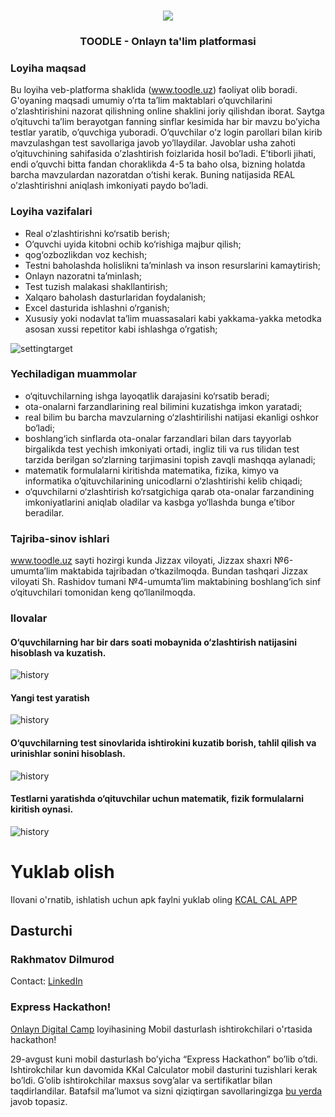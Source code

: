 <!-- PROJECT LOGO -->
<br />
<p align="center">
  <a href="https://github.com/rd20020301/toodle_dghackathon">
    <img src="https://telegra.ph/file/c91f1af087f92050fa013.png">
  </a>

  <h3 align="center">TOODLE - Onlayn ta'lim platformasi</h3>
</p>




### Loyiha maqsad

Bu loyiha veb-platforma shaklida (www.toodle.uz) faoliyat olib boradi. G'oyaning maqsadi umumiy o’rta ta’lim maktablari o’quvchilarini o’zlashtirishini nazorat qilishning online shaklini joriy qilishdan iborat. Saytga o’qituvchi  ta’lim berayotgan fanning sinflar kesimida har bir mavzu bo’yicha testlar yaratib, o’quvchiga yuboradi. O’quvchilar o’z login parollari bilan kirib mavzulashgan test savollariga javob yo’llaydilar. Javoblar usha zahoti o’qituvchining sahifasida o’zlashtirish foizlarida hosil bo’ladi. E’tiborli jihati, endi o’quvchi bitta fandan choraklikda 4-5 ta baho olsa, bizning holatda barcha mavzulardan nazoratdan o’tishi kerak. Buning natijasida REAL o’zlashtirishni aniqlash imkoniyati paydo bo’ladi.

### Loyiha vazifalari

- Real o‘zlashtirishni ko‘rsatib berish;
- O‘quvchi uyida kitobni ochib ko‘rishiga majbur qilish;
- qog‘ozbozlikdan voz kechish;
- Testni baholashda holislikni ta’minlash va inson resurslarini kamaytirish;
- Onlayn nazoratni ta’minlash;
- Test tuzish malakasi shakllantirish;
- Xalqaro baholash dasturlaridan foydalanish;
- Excel dasturida ishlashni o‘rganish;
- Xususiy yoki nodavlat ta’lim muassasalari kabi yakkama-yakka metodka asosan xussi repetitor kabi ishlashga o’rgatish;

![settingtarget](https://telegra.ph/file/6682e35e6ba308ff8cd8b.png)

### Yechiladigan muammolar

- o‘qituvchilarning ishga layoqatlik darajasini ko‘rsatib beradi;
- ota-onalarni farzandlarining real bilimini kuzatishga imkon yaratadi;
- real bilim bu barcha mavzularning o‘zlashtirilishi natijasi ekanligi oshkor bo‘ladi;
- boshlang‘ich sinflarda ota-onalar farzandlari bilan dars tayyorlab birgalikda test yechish imkoniyati ortadi, ingliz tili va rus tilidan test tarzida berilgan so‘zlarning tarjimasini topish zavqli mashqqa aylanadi;
- matematik formulalarni kiritishda matematika, fizika, kimyo va informatika o’qituvchilarining unicodlarni o‘zlashtirishi  kelib chiqadi;
- o‘quvchilarni o‘zlashtirish ko‘rsatgichiga qarab ota-onalar farzandining imkoniyatlarini aniqlab oladilar va kasbga yo‘llashda bunga e’tibor beradilar.

### Tajriba-sinov ishlari

www.toodle.uz sayti hozirgi kunda Jizzax viloyati, Jizzax shaxri №6-umumta’lim maktabida tajribadan o‘tkazilmoqda. Bundan tashqari Jizzax viloyati Sh. Rashidov tumani №4-umumta’lim maktabining boshlang‘ich sinf o‘qituvchilari tomonidan keng qo‘llanilmoqda.

### Ilovalar

#### O‘quvchilarning har bir dars soati mobaynida o‘zlashtirish natijasini hisoblash va kuzatish.

![history](https://telegra.ph/file/a1f4f62c7cf30c9f77afe.png)

#### Yangi test yaratish

![history](https://telegra.ph/file/99637cda01978a81fd732.png)

#### O‘quvchilarning test sinovlarida ishtirokini kuzatib borish, tahlil qilish va urinishlar sonini hisoblash.

![history](https://telegra.ph/file/46f073a07a88c775d880b.png)

#### Testlarni yaratishda o‘qituvchilar uchun matematik, fizik formulalarni kiritish oynasi.

![history](https://telegra.ph/file/4a88613642ab0fdd202c0.png)

# Yuklab olish
Ilovani o'rnatib, ishlatish uchun apk faylni yuklab oling [KCAL CAL APP](images/app-debug.apk)

## Dasturchi

### Rakhmatov Dilmurod
Contact: [LinkedIn](https://www.linkedin.com/in/dilmurod-rakhmatov-ba215a174/)

### Express Hackathon!
[Onlayn Digital Camp](http://camp.digitalgeneration.uz/) loyihasining Mobil dasturlash ishtirokchilari o'rtasida hackathon!

29-avgust kuni mobil dasturlash bo’yicha “Express Hackathon” bo’lib o’tdi. Ishtirokchilar kun davomida KKal Calculator mobil dasturini tuzishlari kerak bo’ldi. G’olib ishtirokchilar maxsus sovg’alar va sertifikatlar bilan taqdirlandilar. Batafsil ma’lumot va sizni qiziqtirgan savollaringizga [bu yerda](https://t.me/digitalgeneration_uz/520) javob topasiz.


